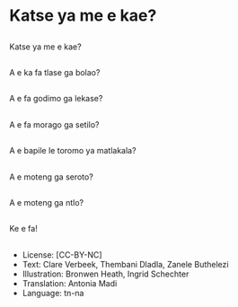 # Katse ya me e kae?

##
Katse ya me e kae?

##
A e ka fa tlase ga bolao?

##
A e fa godimo ga lekase?

##
A e fa morago ga setilo?

##
A e bapile le toromo ya matlakala?

##
A e moteng ga seroto?

##
A e moteng ga ntlo?

##
Ke e fa!

##
* License: [CC-BY-NC]
* Text: Clare Verbeek, Thembani Dladla, Zanele Buthelezi
* Illustration: Bronwen Heath, Ingrid Schechter
* Translation: Antonia Madi
* Language: tn-na
